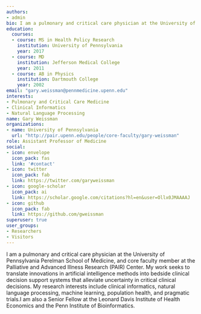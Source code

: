```yaml
---
authors:
- admin
bio: I am a pulmonary and critical care physician at the University of Pennsylvania Perelman School of Medicine, and core faculty member at the Palliative and Advanced Illness Research (PAIR) Center. My work seeks to translate innovations in artificial intelligence methods into bedside clinical decision support systems that alleviate uncertainty in critical clinical decisions. My research interests include clinical informatics, natural language processing, machine learning, population health, and pragmatic trials.
education:
  courses:
  - course: MS in Health Policy Research
    institution: University of Pennsylvania
    year: 2017
  - course: MD
    institution: Jefferson Medical College
    year: 2011
  - course: AB in Physics
    institution: Dartmouth College
    year: 2002
email: "gary.weissman@pennmedicine.upenn.edu"
interests:
- Pulmonary and Critical Care Medicine
- Clinical Informatics
- Natural Language Processing
name: Gary Weissman
organizations:
- name: University of Pennsylvania
  url: "http://pair.upenn.edu/people/core-faculty/gary-weissman"
role: Assistant Professor of Medicine
social:
- icon: envelope
  icon_pack: fas
  link: '#contact'
- icon: twitter
  icon_pack: fab
  link: https://twitter.com/garyweissman
- icon: google-scholar
  icon_pack: ai
  link: https://scholar.google.com/citations?hl=en&user=Ollx0JMAAAAJ
- icon: github
  icon_pack: fab
  link: https://github.com/gweissman
superuser: true
user_groups:
- Researchers
- Visitors
---
```


I am a pulmonary and critical care physician at the University of Pennsylvania Perelman School of Medicine, and core faculty member at the Palliative and Advanced Illness Research (PAIR) Center. My work seeks to translate innovations in artificial intelligence methods into bedside clinical decision support systems that alleviate uncertainty in critical clinical decisions. My research interests include clinical informatics, natural language processing, machine learning, population health, and pragmatic trials.I am also a Senior Fellow at the Leonard Davis Institute of Health Economics and the Penn Institute of Bioinformatics.
